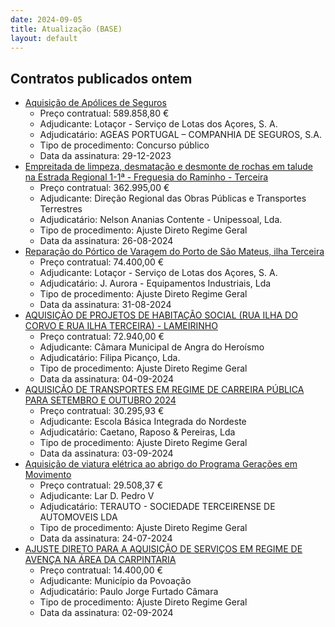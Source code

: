 ```yaml
---
date: 2024-09-05
title: Atualização (BASE)
layout: default
---
```

## Contratos publicados ontem

* [Aquisição de Apólices de Seguros](https://www.base.gov.pt/Base4/pt/detalhe/?type=contratos&id=10903478)
  * Preço contratual: 589.858,80 €
  * Adjudicante: Lotaçor - Serviço de Lotas dos Açores, S. A.
  * Adjudicatário:  AGEAS PORTUGAL – COMPANHIA DE SEGUROS, S.A.
  * Tipo de procedimento: Concurso público
  * Data da assinatura: 29-12-2023
* [Empreitada de limpeza, desmatação e desmonte de rochas em talude na Estrada Regional 1-1ª - Freguesia do Raminho - Terceira](https://www.base.gov.pt/Base4/pt/detalhe/?type=contratos&id=10903087)
  * Preço contratual: 362.995,00 €
  * Adjudicante: Direção Regional das Obras Públicas e Transportes Terrestres
  * Adjudicatário: Nelson Ananias Contente - Unipessoal, Lda.
  * Tipo de procedimento: Ajuste Direto Regime Geral
  * Data da assinatura: 26-08-2024
* [Reparação do Pórtico de Varagem do Porto de São Mateus, ilha Terceira](https://www.base.gov.pt/Base4/pt/detalhe/?type=contratos&id=10903445)
  * Preço contratual: 74.400,00 €
  * Adjudicante: Lotaçor - Serviço de Lotas dos Açores, S. A.
  * Adjudicatário: J. Aurora - Equipamentos Industriais, Lda
  * Tipo de procedimento: Ajuste Direto Regime Geral
  * Data da assinatura: 31-08-2024
* [AQUISIÇÃO DE PROJETOS DE HABITAÇÃO SOCIAL (RUA ILHA DO CORVO E RUA ILHA TERCEIRA) - LAMEIRINHO](https://www.base.gov.pt/Base4/pt/detalhe/?type=contratos&id=10903259)
  * Preço contratual: 72.940,00 €
  * Adjudicante: Câmara Municipal de Angra do Heroísmo
  * Adjudicatário: Filipa Picanço, Lda.
  * Tipo de procedimento: Ajuste Direto Regime Geral
  * Data da assinatura: 04-09-2024
* [AQUISIÇÃO DE TRANSPORTES EM REGIME DE CARREIRA PÚBLICA PARA SETEMBRO E OUTUBRO 2024](https://www.base.gov.pt/Base4/pt/detalhe/?type=contratos&id=10903469)
  * Preço contratual: 30.295,93 €
  * Adjudicante: Escola Básica Integrada do Nordeste
  * Adjudicatário: Caetano, Raposo & Pereiras, Lda
  * Tipo de procedimento: Ajuste Direto Regime Geral
  * Data da assinatura: 03-09-2024
* [Aquisição de viatura elétrica ao abrigo do Programa Gerações em Movimento](https://www.base.gov.pt/Base4/pt/detalhe/?type=contratos&id=10903937)
  * Preço contratual: 29.508,37 €
  * Adjudicante: Lar D. Pedro V
  * Adjudicatário: TERAUTO - SOCIEDADE TERCEIRENSE DE AUTOMOVEIS LDA
  * Tipo de procedimento: Ajuste Direto Regime Geral
  * Data da assinatura: 24-07-2024
* [AJUSTE DIRETO PARA A AQUISIÇÃO DE SERVIÇOS EM REGIME DE AVENÇA NA ÁREA DA CARPINTARIA](https://www.base.gov.pt/Base4/pt/detalhe/?type=contratos&id=10903281)
  * Preço contratual: 14.400,00 €
  * Adjudicante: Município da Povoação
  * Adjudicatário: Paulo Jorge Furtado Câmara
  * Tipo de procedimento: Ajuste Direto Regime Geral
  * Data da assinatura: 02-09-2024
